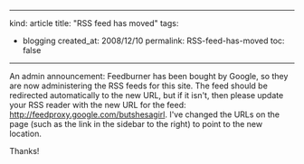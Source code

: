 -----
kind: article
title: "RSS feed has moved"
tags:
- blogging
created_at: 2008/12/10
permalink: RSS-feed-has-moved
toc: false
-----

<p>An admin announcement: Feedburner has been bought by Google, so they are now administering the RSS feeds for this site. The feed should be redirected automatically to the new URL, but if it isn't, then please update your RSS reader with the new URL for the feed: <a href="http://feedproxy.google.com/butshesagirl">http://feedproxy.google.com/butshesagirl</a>. I've changed the URLs on the page (such as the link in the sidebar to the right) to point to the new location.</p>

<p>Thanks!</p>



